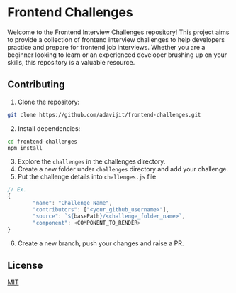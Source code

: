 # Frontend Challenges
Welcome to the Frontend Interview Challenges repository! This project aims to provide a collection of frontend interview challenges to help developers practice and prepare for frontend job interviews. Whether you are a beginner looking to learn or an experienced developer brushing up on your skills, this repository is a valuable resource.

## Contributing

1. Clone the repository:
```bash
git clone https://github.com/adavijit/frontend-challenges.git
```
2. Install dependencies:
```bash
cd frontend-challenges
npm install
```
3. Explore the `challenges` in the challenges directory.
4. Create a new folder under `challenges` directory and add your challenge.
5. Put the challenge details into `challenges.js` file
```javascript
// Ex.
{
        "name": "Challenge Name",
        "contributors": ["<your_github_username>"],
        "source": `${basePath}/<challenge_folder_name>`,
        "component": <COMPONENT_TO_RENDER>
}
```
6.  Create a new branch, push your changes and raise a PR.

## License

[MIT](https://choosealicense.com/licenses/mit/)